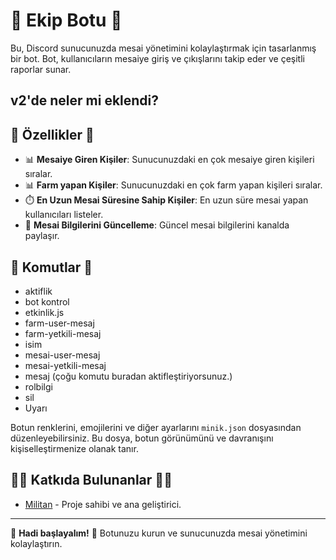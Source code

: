 # 🎉 **Ekip Botu** 🎉

Bu, Discord sunucunuzda mesai yönetimini kolaylaştırmak için tasarlanmış bir bot. Bot, kullanıcıların mesaiye giriş ve çıkışlarını takip eder ve çeşitli raporlar sunar.
## **v2**'de neler mi **eklendi**?

## 📜 **Özellikler** 📜

- 📊 **Mesaiye Giren Kişiler**: Sunucunuzdaki en çok mesaiye giren kişileri sıralar.
- 📊 **Farm yapan Kişiler**: Sunucunuzdaki en çok farm yapan kişileri sıralar.
- ⏱️ **En Uzun Mesai Süresine Sahip Kişiler**: En uzun süre mesai yapan kullanıcıları listeler.
- 🔄 **Mesai Bilgilerini Güncelleme**: Güncel mesai bilgilerini kanalda paylaşır.

## 🎨 **Komutlar** 🎨
- aktiflik
- bot kontrol
- etkinlik.js
- farm-user-mesaj
- farm-yetkili-mesaj
- isim
- mesai-user-mesaj
- mesai-yetkili-mesaj
- mesaj (çoğu komutu buradan aktifleştiriyorsunuz.)
- rolbilgi
- sil
- Uyarı

Botun renklerini, emojilerini ve diğer ayarlarını `minik.json` dosyasından düzenleyebilirsiniz. Bu dosya, botun görünümünü ve davranışını kişiselleştirmenize olanak tanır.

## 🧑‍💻 **Katkıda Bulunanlar** 🧑‍💻

- [Militan](https://github.com/militancc) - Proje sahibi ve ana geliştirici.

---

🎉 **Hadi başlayalım!** 🎉 Botunuzu kurun ve sunucunuzda mesai yönetimini kolaylaştırın.

